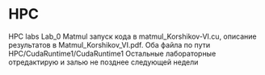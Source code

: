 # HPC
HPC labs
Lab_0 Matmul запуск кода в matmul_Korshikov-VI.cu, описание результатов в Matmul_Korshikov_VI.pdf. Оба файла по пути HPC/CudaRuntime1/CudaRuntime1
Остальные лабораторные отредактирую и залью не позднее следующей недели
